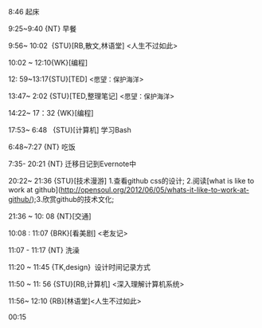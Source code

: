 
8:46 起床

9:25~9:40 {NT} 早餐

9:56~ 10:02  {STU}[RB,散文,林语堂] <人生不过如此>

10:02 ~ 12:10{WK}[编程] <WA>

12: 59~13:17{STU}[TED] <<span style="font-size: 13px;">愿望：保护海洋</span>>

13:47~ 2:02 {STU}[TED,整理笔记] <<span style="font-size: 13px;">愿望：保护海洋</span>>

14:22~ 17：32 {WK}[编程] <WA>

17:53~ 6:48   {STU}[计算机] 学习Bash

6:48~7:27 {NT} 吃饭

7:35- 20:21 {NT} 迁移日记到Evernote中

20:22~ 21:36 {STU}[技术漫游] 1.查看github css的设计; 2.阅读[what is like to work at github](<a href="http://opensoul.org/2012/06/05/whats-it-like-to-work-at-github/">http://opensoul.org/2012/06/05/whats-it-like-to-work-at-github/</a>);3.欣赏github的技术文化;

21:36 ~ 10: 08 {NT}[交通]

10:08 : 11:07 {BRK}[看美剧] <老友记>

11:07 - 11:17 {NT} 洗澡

11:20 ~ 11:45 {TK,design}  设计时间记录方式

11:50 ~ 11: 56 {STU}[RB,计算机] <深入理解计算机系统>

11:56~ 12:10 {RB}[林语堂]<人生不过如此>

00:15
